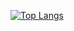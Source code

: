 [![Top Langs](https://github-readme-stats.vercel.app/api/top-langs/?username=wato787
)](https://github.com/anuraghazra/github-readme-stats)
